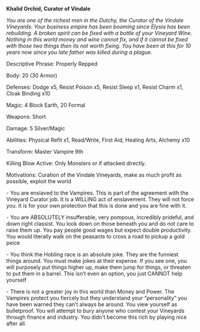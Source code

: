 **Khalid Orchid, Curator of Vindale**

*You are one of the richest men in the Dutchy, the Curator of the Vindale Vineyards. Your business empire has been booming since Elysia has been rebuilding. A broken spirit can be fixed with a bottle of your Vineyard Wine. Nothing in this world money and wine cannot fix, and if it cannot be fixed with those two things then its not worth fixing. You have been at this for 10 years now since you late father was killed during a plague.*

Descriptive Phrase: Properly Repped

Body: 20 (30 Armor)

Defenses: Dodge x5, Resist Poison x5, Resist Sleep x1, Resist Charm x1, Cloak Binding x10

Magic: 4 Block Earth, 20 Formal

Weapons: Short

Damage: 5 Silver/Magic

Abilities: Physical Refit x1, Read/Write, First Aid, Healing Arts, Alchemy x10

Transform: Master Vampire 9th

Killing Blow Active: Only Monsters or if attacked directly.

Motivations: Curation of the Vindale Vineyards, make as much profit as possible, exploit the world

\-    You are enslaved to the Vampires. This is part of the agreement with the Vineyard Curator job. It is a WILLING act of enslavement. They will not force you. It is for your own protection that this is done and you are fine with it.

\-    You are ABSOLUTELY insufferable, very pompous, incredibly prideful, and down right classist. You look down on those beneath you and do not care to raise them up. You pay people good wages but expect double productivity. You would literally walk on the peasants to cross a road to pickup a gold peice

\-    You think the Hobling race is an absolute joke. They are the funniest things around. You must make jokes at their expense. If you see one, you will purposely put things higher up, make them jump for things, or threaten to put them in a barrel. This isn’t even an option, you just CANNOT help yourself 

\-    There is not a greater joy in this world than Money and Power. The Vampires protect you fiercely but they understand your “personality” you have been warned they can’t always be around. You view yourself as bulletproof. You will attempt to bury anyone who contest your Vineyards through finance and industry. You didn’t become this rich by playing nice after all.

 